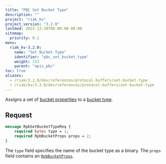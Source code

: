 ```yaml
---
title: "PBC Set Bucket Type"
description: ""
project: "riak_kv"
project_version: "3.2.0"
lastmod: 2022-12-30T00:00:00-00:00
sitemap:
  priority: 0.2
menu:
  riak_kv-3.2.0:
    name: "Set Bucket Type"
    identifier: "pbc_set_bucket_type"
    weight: 113
    parent: "apis_pbc"
toc: true
aliases:
  - /riak/3.2.0/dev/references/protocol-buffers/set-bucket-type
  - /riak/kv/3.2.0/dev/references/protocol-buffers/set-bucket-type
---
```


Assigns a set of [bucket properties]({{<baseurl>}}riak/kv/3.2.0/developing/api/protocol-buffers/set-bucket-props) to a
[bucket type]({{<baseurl>}}riak/kv/3.2.0/developing/usage/bucket-types).

## Request

```protobuf
message RpbSetBucketTypeReq {
    required bytes type = 1;
    required RpbBucketProps props = 2;
}
```

The `type` field specifies the name of the bucket type as a binary. The
`props` field contains an [`RpbBucketProps`]({{<baseurl>}}riak/kv/3.2.0/developing/api/protocol-buffers/get-bucket-props).

